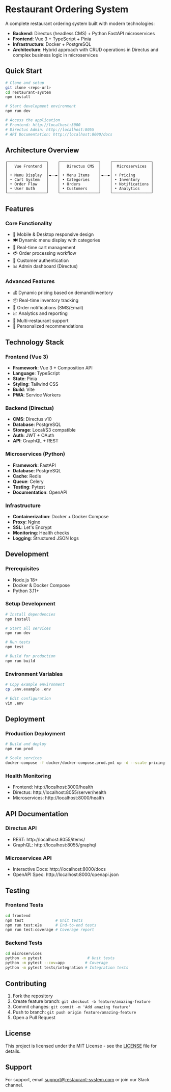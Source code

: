 # Restaurant Ordering System

A complete restaurant ordering system built with modern technologies:
- **Backend**: Directus (headless CMS) + Python FastAPI microservices
- **Frontend**: Vue 3 + TypeScript + Pinia
- **Infrastructure**: Docker + PostgreSQL
- **Architecture**: Hybrid approach with CRUD operations in Directus and complex business logic in microservices

## Quick Start

```bash
# Clone and setup
git clone <repo-url>
cd restaurant-system
npm install

# Start development environment
npm run dev

# Access the application
# Frontend: http://localhost:3000
# Directus Admin: http://localhost:8055
# API Documentation: http://localhost:8000/docs
```

## Architecture Overview

```
┌─────────────────┐    ┌─────────────────┐    ┌─────────────────┐
│   Vue Frontend  │    │   Directus CMS  │    │  Microservices  │
│                 │    │                 │    │                 │
│ • Menu Display  │◄──►│ • Menu Items    │◄──►│ • Pricing       │
│ • Cart System   │    │ • Categories    │    │ • Inventory     │
│ • Order Flow    │    │ • Orders        │    │ • Notifications │
│ • User Auth     │    │ • Customers     │    │ • Analytics     │
└─────────────────┘    └─────────────────┘    └─────────────────┘
```

## Features

### Core Functionality
- 📱 Mobile & Desktop responsive design
- 🍽️ Dynamic menu display with categories
- 🛒 Real-time cart management
- 💳 Order processing workflow
- 👤 Customer authentication
- 📊 Admin dashboard (Directus)

### Advanced Features
- 💰 Dynamic pricing based on demand/inventory
- 📦 Real-time inventory tracking
- 🔔 Order notifications (SMS/Email)
- 📈 Analytics and reporting
- 🏪 Multi-restaurant support
- 🎯 Personalized recommendations

## Technology Stack

### Frontend (Vue 3)
- **Framework**: Vue 3 + Composition API
- **Language**: TypeScript
- **State**: Pinia
- **Styling**: Tailwind CSS
- **Build**: Vite
- **PWA**: Service Workers

### Backend (Directus)
- **CMS**: Directus v10
- **Database**: PostgreSQL
- **Storage**: Local/S3 compatible
- **Auth**: JWT + OAuth
- **API**: GraphQL + REST

### Microservices (Python)
- **Framework**: FastAPI
- **Database**: PostgreSQL
- **Cache**: Redis
- **Queue**: Celery
- **Testing**: Pytest
- **Documentation**: OpenAPI

### Infrastructure
- **Containerization**: Docker + Docker Compose
- **Proxy**: Nginx
- **SSL**: Let's Encrypt
- **Monitoring**: Health checks
- **Logging**: Structured JSON logs

## Development

### Prerequisites
- Node.js 18+
- Docker & Docker Compose
- Python 3.11+

### Setup Development
```bash
# Install dependencies
npm install

# Start all services
npm run dev

# Run tests
npm test

# Build for production
npm run build
```

### Environment Variables
```bash
# Copy example environment
cp .env.example .env

# Edit configuration
vim .env
```

## Deployment

### Production Deployment
```bash
# Build and deploy
npm run prod

# Scale services
docker-compose -f docker/docker-compose.prod.yml up -d --scale pricing-service=3
```

### Health Monitoring
- Frontend: http://localhost:3000/health
- Directus: http://localhost:8055/server/health
- Microservices: http://localhost:8000/health

## API Documentation

### Directus API
- REST: http://localhost:8055/items/
- GraphQL: http://localhost:8055/graphql

### Microservices API
- Interactive Docs: http://localhost:8000/docs
- OpenAPI Spec: http://localhost:8000/openapi.json

## Testing

### Frontend Tests
```bash
cd frontend
npm test              # Unit tests
npm run test:e2e      # End-to-end tests
npm run test:coverage # Coverage report
```

### Backend Tests
```bash
cd microservices
python -m pytest                    # Unit tests
python -m pytest --cov=app         # Coverage
python -m pytest tests/integration # Integration tests
```

## Contributing

1. Fork the repository
2. Create feature branch: `git checkout -b feature/amazing-feature`
3. Commit changes: `git commit -m 'Add amazing feature'`
4. Push to branch: `git push origin feature/amazing-feature`
5. Open a Pull Request

## License

This project is licensed under the MIT License - see the [LICENSE](LICENSE) file for details.

## Support

For support, email support@restaurant-system.com or join our Slack channel.